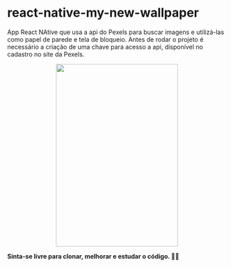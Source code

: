 # react-native-my-new-wallpaper
<p>
App React NAtive que usa a api do Pexels para buscar imagens e utilizá-las como papel de parede e tela de bloqueio. Antes de rodar o projeto é necessário a criação de uma chave para acesso a api, disponível no cadastro no site da Pexels.
</p>

<center>
<img src="src/assets/toReadme/ezgif.com-gif-maker.gif" width="280" height="420" />
</center>

<strong>Sinta-se livre para clonar, melhorar e estudar o código. 🤝🏽</strong>
